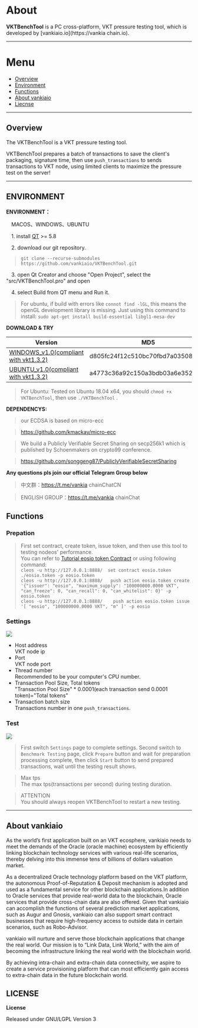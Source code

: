 # About


**VKTBenchTool** is a PC cross-platform, VKT pressure testing tool, which is developed by [vankiaio.io](https://vankia chain.io).

------------------------------

# Menu
* [Overview](#1)
* [Environment](#2)
* [Functions](#3)
* [About vankiaio](#4)
* [Liecnse](#4)

------------------------------

<h2 id="1">Overview</h2>


The VKTBenchTool is a VKT pressure testing tool.

VKTBenchTool prepares a batch of transactions to save the client's packaging, signature time, then use `push_transactions` to sends transactions to VKT node, using limited clients to maximize the pressure test on the server!


------------------------------
<h2 id="2">ENVIRONMENT</h2>

**ENVIRONMENT：**

&emsp;MACOS、WINDOWS、UBUNTU

&emsp;1. install [QT](https://www.qt.io/download) >= 5.8

&emsp;2. download our git repository.
>`git clone --recurse-submodules https://github.com/vankiaio/VKTBenchTool.git`

&emsp;3. open Qt Creator and choose "Open Project", select the "src/VKTBenchTool.pro" and open

&emsp;4. select Build from QT menu and Run it.


> For ubuntu, if build with errors like `connot find -lGL`, this means the openGL development library is missing.
Just using this command to install:
`sudo apt-get install build-essential libgl1-mesa-dev`

**DOWNLOAD & TRY**

|Version|MD5|
|------|---|
|[WINDOWS_v1.0(compliant with vkt1.3.2)](https://github.com/vankiaio/VKTBenchTool/releases/download/v1.0/VKTBenchTool.zip)|d805fc24f12c510bc70fbd7a03508789|
|[UBUNTU_v1.0(compliant with vkt1.3.2)](https://github.com/vankiaio/VKTBenchTool/releases/download/v1.0/VKTBenchTool.tgz)|a4773c36a92c150a3bdb03a6e3526a5e|

>For Ubuntu: Tested on Ubuntu 18.04 x64, you should `chmod +x VKTBenchTool`, then use `./VKTBenchTool` .

**DEPENDENCYS:**

> our ECDSA is based on micro-ecc

> https://github.com/kmackay/micro-ecc

> We build a Publicly Verifiable Secret Sharing on secp256k1 which is published by Schoenmakers on crypto99 conference.

> https://github.com/songgeng87/PubliclyVerifiableSecretSharing


**Any questions pls join our official Telegram Group below**

> 中文群：https://t.me/vankia chainChatCN

> ENGLISH GROUP：https://t.me/vankia chainChat


<h2 id="3">Functions</h2>

### Prepation
>First set contract, create token, issue token, and then use this tool to testing nodeos' performance.<br>
You can refer to [Tutorial eosio token Contract](https://github.com/EOSIO/eos/wiki/Tutorial-eosio-token-Contract) or using following command:<br>
`cleos -u http://127.0.0.1:8888/  set contract eosio.token ./eosio.token -p eosio.token`<br>
`cleos -u http://127.0.0.1:8888/   push action eosio.token create '{"issuer": "eosio", "maximum_supply": "100000000.0000 VKT", "can_freeze": 0, "can_recall": 0, "can_whitelist": 0}' -p eosio.token`<br>
`cleos -u http://127.0.0.1:8888/    push action eosio.token issue '[ "eosio", "100000000.0000 VKT", "m" ]' -p eosio`

### Settings
![](https://github.com/vankiaio/VKTBenchTool/blob/master/screenshots/setting.PNG)
* Host address <br>
 VKT node ip
* Port <br>
 VKT node port
* Thread number <br>
 Recommended to be your computer's CPU number.
* Transaction Pool Size, Total tokens <br>
 "Transaction Pool Size" * 0.0001(each transaction send 0.0001 token)="Total tokens"
* Transaction batch size <br>
 Transactions number in one `push_transactions`.

### Test
![](https://github.com/vankiaio/VKTBenchTool/blob/master/screenshots/testing.png)
>First switch `Settings` page to complete settings.
>Second switch to `Benchmark Testing` page, click `Prepare` button and wait for preparation processing complete, then click `Start` button to send prepared transactions, wait until the testing result shows.

> Max tps<br>
  The max tps(transactions per second) during testing duration.

>ATTENTION<br>
 You should always reopen VKTBenchTool to restart a new testing.

------------------------------
<h2 id="4">About vankiaio</h2>


As the world’s first application built on an VKT ecosphere, vankiaio needs to meet the demands of the Oracle (oracle machine) ecosystem by efficiently linking blockchain technology services with various real-life scenarios, thereby delving into this immense tens of billions of dollars valuation market.


As a decentralized Oracle technology platform based on the VKT platform, the autonomous Proof-of-Reputation & Deposit mechanism is adopted and used as a fundamental service for other blockchain applications.In addition to Oracle services that provide real-world data to the blockchain, Oracle services that provide cross-chain data are also offered. Given that vankiaio can accomplish the functions of several prediction market applications, such as Augur and Gnosis, vankiaio can also support smart contract businesses that require high-frequency access to outside data in certain scenarios, such as Robo-Advisor.


vankiaio will nurture and serve those blockchain applications that change the real world. Our mission is to “Link Data, Link World,” with the aim of becoming the infrastructure linking the real world with the blockchain world.


By achieving intra-chain and extra-chain data connectivity, we aspire to create a service provisioning platform that can most efficiently gain access to extra-chain data in the future blockchain world.

<h2 id="5">LICENSE</h2>

**License**

Released under GNU/LGPL Version 3
